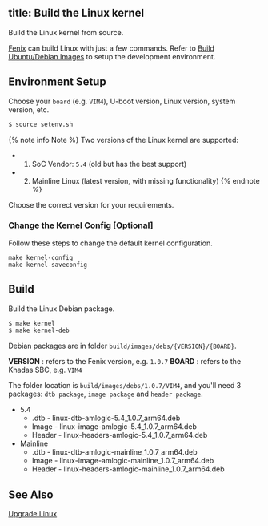 title: Build the Linux kernel
---

Build the Linux kernel from source.

[Fenix](https://github.com/khadas/fenix) can build Linux with just a few commands. Refer to [Build Ubuntu/Debian Images](FenixScript.html) to setup the development environment.


## Environment Setup

Choose your `board` (e.g. `VIM4`), U-boot version, Linux version, system version, etc.

```bash
$ source setenv.sh
```

{% note info Note %}
Two versions of the Linux kernel are supported:
* 1. SoC Vendor: `5.4` (old but has the best support)
* 2. Mainline Linux (latest version, with missing functionality)
{% endnote %}

Choose the correct version for your requirements.

### Change the Kernel Config [Optional]

Follow these steps to change the default kernel configuration.

```
make kernel-config
make kernel-saveconfig
```

## Build

Build the Linux Debian package.

```bash
$ make kernel
$ make kernel-deb
```

Debian packages are in folder `build/images/debs/{VERSION}/{BOARD}`.

**VERSION** : refers to the Fenix version, e.g. `1.0.7`
**BOARD** : refers to the Khadas SBC, e.g. `VIM4`

The folder location is `build/images/debs/1.0.7/VIM4`, and you'll need 3 packages: `dtb package`, `image package` and `header package`.

* 5.4
  * .dtb - linux-dtb-amlogic-5.4_1.0.7_arm64.deb
  * Image - linux-image-amlogic-5.4_1.0.7_arm64.deb
  * Header - linux-headers-amlogic-5.4_1.0.7_arm64.deb
* Mainline
  * .dtb - linux-dtb-amlogic-mainline_1.0.7_arm64.deb
  * Image - linux-image-amlogic-mainline_1.0.7_arm64.deb
  * Header - linux-headers-amlogic-mainline_1.0.7_arm64.deb

## See Also
[Upgrade Linux](UpgradeLinuxKernel.html)
